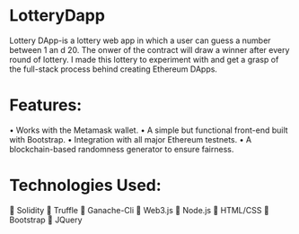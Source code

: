 # LotteryDapp
Lottery DApp-is a lottery web app in which a user can guess a number between 1 an d 20. The onwer of the contract will draw a winner after every round of lottery. I made this lottery to experiment with and get a grasp of the full-stack process behind creating Ethereum DApps.


# Features:

• Works with the Metamask wallet.
• A simple but functional front-end built with Bootstrap.
• Integration with all major Ethereum testnets.
• A blockchain-based randomness generator to ensure fairness.


# Technologies Used:

 Solidity
 Truffle
 Ganache-Cli
 Web3.js
 Node.js
 HTML/CSS
 Bootstrap
 JQuery
